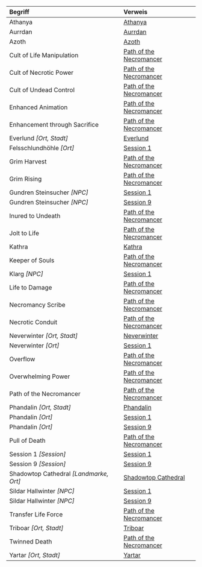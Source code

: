 | Begriff | Verweis |
|:------------|:----------------|
| Athanya | [Athanya](https://lolindhir.github.io/PnP/campaigns/starter/pcs/athanya) |
| Aurrdan | [Aurrdan](https://lolindhir.github.io/PnP/campaigns/starter/pcs/aurrdan) |
| Azoth | [Azoth](https://lolindhir.github.io/PnP/campaigns/starter/pcs/azoth) |
| Cult of Life Manipulation | [Path of the Necromancer](https://lolindhir.github.io/PnP/campaigns/starter/pcs/athanya/athanya_necromancer) |
| Cult of Necrotic Power | [Path of the Necromancer](https://lolindhir.github.io/PnP/campaigns/starter/pcs/athanya/athanya_necromancer) |
| Cult of Undead Control | [Path of the Necromancer](https://lolindhir.github.io/PnP/campaigns/starter/pcs/athanya/athanya_necromancer) |
| Enhanced Animation | [Path of the Necromancer](https://lolindhir.github.io/PnP/campaigns/starter/pcs/athanya/athanya_necromancer) |
| Enhancement through Sacrifice | [Path of the Necromancer](https://lolindhir.github.io/PnP/campaigns/starter/pcs/athanya/athanya_necromancer) |
| Everlund *[Ort, Stadt]* | [Everlund](https://lolindhir.github.io/PnP/campaigns/starter/locations/locations_cities/cities_everlund) |
| Felsschlundhöhle *[Ort]* | [Session 1](https://lolindhir.github.io/PnP/campaigns/starter/sessions/session001) |
| Grim Harvest | [Path of the Necromancer](https://lolindhir.github.io/PnP/campaigns/starter/pcs/athanya/athanya_necromancer) |
| Grim Rising | [Path of the Necromancer](https://lolindhir.github.io/PnP/campaigns/starter/pcs/athanya/athanya_necromancer) |
| Gundren Steinsucher *[NPC]* | [Session 1](https://lolindhir.github.io/PnP/campaigns/starter/sessions/session001) |
| Gundren Steinsucher *[NPC]* | [Session 9](https://lolindhir.github.io/PnP/campaigns/starter/sessions/session009) |
| Inured to Undeath | [Path of the Necromancer](https://lolindhir.github.io/PnP/campaigns/starter/pcs/athanya/athanya_necromancer) |
| Jolt to Life | [Path of the Necromancer](https://lolindhir.github.io/PnP/campaigns/starter/pcs/athanya/athanya_necromancer) |
| Kathra | [Kathra](https://lolindhir.github.io/PnP/campaigns/starter/pcs/kathra) |
| Keeper of Souls | [Path of the Necromancer](https://lolindhir.github.io/PnP/campaigns/starter/pcs/athanya/athanya_necromancer) |
| Klarg *[NPC]* | [Session 1](https://lolindhir.github.io/PnP/campaigns/starter/sessions/session001) |
| Life to Damage | [Path of the Necromancer](https://lolindhir.github.io/PnP/campaigns/starter/pcs/athanya/athanya_necromancer) |
| Necromancy Scribe | [Path of the Necromancer](https://lolindhir.github.io/PnP/campaigns/starter/pcs/athanya/athanya_necromancer) |
| Necrotic Conduit | [Path of the Necromancer](https://lolindhir.github.io/PnP/campaigns/starter/pcs/athanya/athanya_necromancer) |
| Neverwinter *[Ort, Stadt]* | [Neverwinter](https://lolindhir.github.io/PnP/campaigns/starter/locations/locations_cities/cities_neverwinter) |
| Neverwinter *[Ort]* | [Session 1](https://lolindhir.github.io/PnP/campaigns/starter/sessions/session001) |
| Overflow | [Path of the Necromancer](https://lolindhir.github.io/PnP/campaigns/starter/pcs/athanya/athanya_necromancer) |
| Overwhelming Power | [Path of the Necromancer](https://lolindhir.github.io/PnP/campaigns/starter/pcs/athanya/athanya_necromancer) |
| Path of the Necromancer | [Path of the Necromancer](https://lolindhir.github.io/PnP/campaigns/starter/pcs/athanya/athanya_necromancer) |
| Phandalin *[Ort, Stadt]* | [Phandalin](https://lolindhir.github.io/PnP/campaigns/starter/locations/locations_cities/cities_phandalin) |
| Phandalin *[Ort]* | [Session 1](https://lolindhir.github.io/PnP/campaigns/starter/sessions/session001) |
| Phandalin *[Ort]* | [Session 9](https://lolindhir.github.io/PnP/campaigns/starter/sessions/session009) |
| Pull of Death | [Path of the Necromancer](https://lolindhir.github.io/PnP/campaigns/starter/pcs/athanya/athanya_necromancer) |
| Session 1 *[Session]* | [Session 1](https://lolindhir.github.io/PnP/campaigns/starter/sessions/session001) |
| Session 9 *[Session]* | [Session 9](https://lolindhir.github.io/PnP/campaigns/starter/sessions/session009) |
| Shadowtop Cathedral *[Landmarke, Ort]* | [Shadowtop Cathedral](https://lolindhir.github.io/PnP/campaigns/starter/locations/locations_landmarks/landmarks_shadowtop_cathedral) |
| Sildar Hallwinter *[NPC]* | [Session 1](https://lolindhir.github.io/PnP/campaigns/starter/sessions/session001) |
| Sildar Hallwinter *[NPC]* | [Session 9](https://lolindhir.github.io/PnP/campaigns/starter/sessions/session009) |
| Transfer Life Force | [Path of the Necromancer](https://lolindhir.github.io/PnP/campaigns/starter/pcs/athanya/athanya_necromancer) |
| Triboar *[Ort, Stadt]* | [Triboar](https://lolindhir.github.io/PnP/campaigns/starter/locations/locations_cities/cities_triboar) |
| Twinned Death | [Path of the Necromancer](https://lolindhir.github.io/PnP/campaigns/starter/pcs/athanya/athanya_necromancer) |
| Yartar *[Ort, Stadt]* | [Yartar](https://lolindhir.github.io/PnP/campaigns/starter/locations/locations_cities/cities_yartar) |
